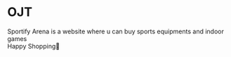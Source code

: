 # OJT
Sportify Arena is a website where u can buy sports equipments and indoor games 
<br>
Happy Shopping🙂
